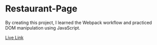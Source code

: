 # Restaurant-Page

By creating this project, I learned the Webpack workflow and practiced DOM manipulation using JavaScript.

[Live Link](https://kaushikom.github.io/Restaurant-Page/)
